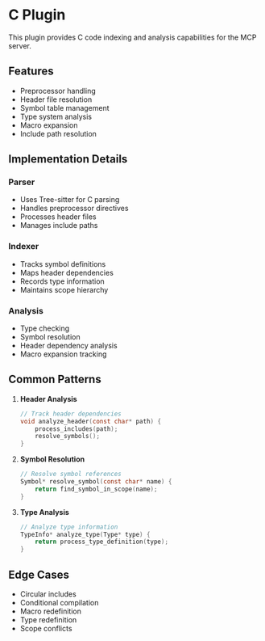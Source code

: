 # C Plugin

This plugin provides C code indexing and analysis capabilities for the MCP server.

## Features

- Preprocessor handling
- Header file resolution
- Symbol table management
- Type system analysis
- Macro expansion
- Include path resolution

## Implementation Details

### Parser
- Uses Tree-sitter for C parsing
- Handles preprocessor directives
- Processes header files
- Manages include paths

### Indexer
- Tracks symbol definitions
- Maps header dependencies
- Records type information
- Maintains scope hierarchy

### Analysis
- Type checking
- Symbol resolution
- Header dependency analysis
- Macro expansion tracking

## Common Patterns

1. **Header Analysis**
   ```c
   // Track header dependencies
   void analyze_header(const char* path) {
       process_includes(path);
       resolve_symbols();
   }
   ```

2. **Symbol Resolution**
   ```c
   // Resolve symbol references
   Symbol* resolve_symbol(const char* name) {
       return find_symbol_in_scope(name);
   }
   ```

3. **Type Analysis**
   ```c
   // Analyze type information
   TypeInfo* analyze_type(Type* type) {
       return process_type_definition(type);
   }
   ```

## Edge Cases

- Circular includes
- Conditional compilation
- Macro redefinition
- Type redefinition
- Scope conflicts 